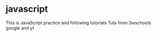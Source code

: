 # javascript

This is JavaScript practice and following tutorials
Tuts from 3wschools google and yt
